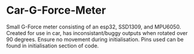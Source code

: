 # Car-G-Force-Meter
Small G-Force meter consisting of an esp32, SSD1309, and MPU6050. 
Created for use in car, has inconsistant/buggy outputs when rotated over 90 degrees. 
Ensure no movement during initialisation. 
Pins used can be found in initialisation section of code. 
